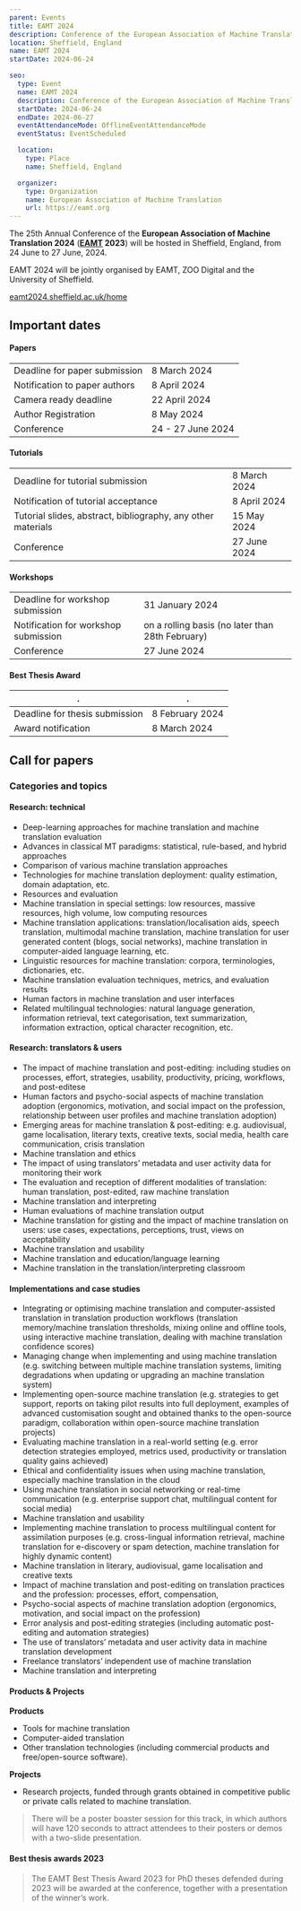 ```yaml
---
parent: Events
title: EAMT 2024
description: Conference of the European Association of Machine Translation
location: Sheffield, England
name: EAMT 2024
startDate: 2024-06-24

seo:
  type: Event
  name: EAMT 2024
  description: Conference of the European Association of Machine Translation
  startDate: 2024-06-24
  endDate: 2024-06-27
  eventAttendanceMode: OfflineEventAttendanceMode
  eventStatus: EventScheduled

  location:
    type: Place
    name: Sheffield, England

  organizer:
    type: Organization
    name: European Association of Machine Translation
    url: https://eamt.org
---
```


The 25th Annual Conference of the **European Association of Machine Translation 2024** (**[EAMT](/eamt) 2023**) will be hosted in Sheffield, England, from 24 June to 27 June, 2024.

EAMT 2024 will be jointly organised by EAMT, ZOO Digital and the University of Sheffield.

[eamt2024.sheffield.ac.uk/home](https://eamt2024.sheffield.ac.uk/home)


## Important dates

#### Papers

|     |     |
| --- | --- |
| Deadline for paper submission | 8 March 2024 |
| Notification to paper authors | 8 April 2024 |
| Camera ready deadline | 22 April 2024 |
| Author Registration | 8 May 2024 |
| Conference | 24 - 27 June 2024 |

#### Tutorials

|     |     |
| --- | --- |
| Deadline for tutorial submission | 8 March 2024 |
| Notification of tutorial acceptance |  8 April 2024 |
| Tutorial slides, abstract, bibliography, any other materials | 15 May 2024 |
| Conference | 27 June 2024 |

#### Workshops

|     |     |
| --- | --- |
| Deadline for workshop submission | 31 January 2024 |
| Notification for workshop submission | on a rolling basis (no later than 28th February) |
| Conference | 27 June 2024 |


#### Best Thesis Award

|.    |.    |
| --- | --- |
| Deadline for thesis submission | 8 February 2024 |
| Award notification | 8 March 2024 |


## Call for papers


### Categories and topics

#### Research: technical

- Deep-learning approaches for machine translation and machine translation evaluation
- Advances in classical MT paradigms: statistical, rule-based, and hybrid approaches
- Comparison of various machine translation approaches
- Technologies for machine translation deployment: quality estimation, domain adaptation, etc.
- Resources and evaluation
- Machine translation in special settings: low resources, massive resources, high volume, low computing resources
- Machine translation applications: translation/localisation aids, speech translation, multimodal machine translation, machine translation for user generated content (blogs, social networks), machine translation in computer-aided language learning, etc.
- Linguistic resources for machine translation: corpora, terminologies, dictionaries, etc.
- Machine translation evaluation techniques, metrics, and evaluation results
- Human factors in machine translation and user interfaces
- Related multilingual technologies: natural language generation, information retrieval, text categorisation, text summarization, information extraction, optical character recognition, etc.


#### Research: translators & users

- The impact of machine translation and post-editing: including studies on processes, effort, strategies, usability, productivity, pricing, workflows, and post-editese
- Human factors and psycho-social aspects of machine translation adoption (ergonomics, motivation, and social impact on the profession, relationship between user profiles and machine translation adoption)
- Emerging areas for machine translation & post-editing: e.g. audiovisual, game localisation, literary texts, creative texts, social media, health care communication, crisis translation
- Machine translation and ethics 
- The impact of using translators’ metadata and user activity data for monitoring their work
- The evaluation and reception of different modalities of translation: human translation, post-edited, raw machine translation
- Machine translation and interpreting
- Human evaluations of machine translation output
- Machine translation for gisting and the impact of machine translation on users: use cases, expectations, perceptions, trust, views on acceptability 
- Machine translation and usability
- Machine translation and education/language learning
- Machine translation in the translation/interpreting classroom

#### Implementations and case studies

- Integrating or optimising machine translation and computer-assisted translation in translation production workflows (translation memory/machine translation thresholds, mixing online and offline tools, using interactive machine translation, dealing with machine translation confidence scores)
- Managing change when implementing and using machine translation (e.g. switching between multiple machine translation systems, limiting degradations when updating or upgrading an machine translation system)
- Implementing open-source machine translation (e.g. strategies to get support, reports on taking pilot results into full deployment, examples of advanced customisation sought and obtained thanks to the open-source paradigm, collaboration within open-source machine translation projects)
- Evaluating machine translation in a real-world setting (e.g. error detection strategies employed, metrics used, productivity or translation quality gains achieved)
- Ethical and confidentiality issues when using machine translation, especially machine translation in the cloud
- Using machine translation in social networking or real-time communication (e.g. enterprise support chat, multilingual content for social media)
- Machine translation and usability
- Implementing machine translation to process multilingual content for assimilation purposes (e.g. cross-lingual information retrieval, machine translation for e-discovery or spam detection, machine translation for highly dynamic content)
- Machine translation in literary, audiovisual, game localisation and creative texts
- Impact of machine translation and post-editing on translation practices and the profession: processes, effort, compensation, 
- Psycho-social aspects of machine translation adoption (ergonomics, motivation, and social impact on the profession)
- Error analysis and post-editing strategies (including automatic post-editing and automation strategies)
- The use of translators’ metadata and user activity data in machine translation development
- Freelance translators’ independent use of machine translation 
- Machine translation and interpreting

#### Products & Projects

**Products**

- Tools for machine translation
- Computer-aided translation
- Other translation technologies (including commercial products and free/open-source software).

**Projects**

- Research projects, funded through grants obtained in competitive public or private calls related to machine translation.

> There will be a poster boaster session for this track, in which authors will have 120 seconds to attract attendees to their posters or demos with a two-slide presentation.

#### Best thesis awards 2023

> The EAMT Best Thesis Award 2023 for PhD theses defended during 2023 will be awarded at the conference, together with a presentation of the winner’s work.